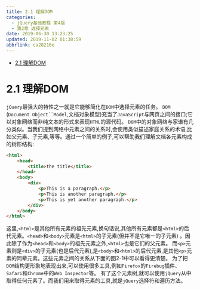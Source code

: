 ```yaml
---
title: 2.1 理解DOM
categories: 
  - jQuery基础教程 第4版
  - 第2章 选择元素
date: 2019-06-30 13:23:25
updated: 2019-11-02 01:38:59
abbrlink: ca28216e
---
```

- [2.1 理解DOM](/ReadingNotes/ca28216e/#2-1-理解DOM)

<!--more-->
<script src="https://cdn.bootcss.com/jquery/3.4.0/jquery.slim.min.js"></script>
<script>$(document).ready(function () {$(".post-body > ul:nth-child(1)").hide();});</script>

<!--end-->
# 2.1 理解DOM #
`jQuery`最强大的特性之一就是它能够简化在`DOM`中选择元素的任务。 `DOM` (`Document Object``Model`,文档对象模型)充当了`JavaScript`与网页之间的接口;它以对象网络而非纯文本的形式来表现`HTML`的源代码。
`DOM`中的对象网络与家谱有几分类似。当我们提到网络中元素之间的关系时,会使用类似描述家庭关系的术语,比如父元素、子元素,等等。通过一个简单的例子,可以帮助我们理解文档各元素构成的树形结构:
```html
<html>
    <head>
        <title>the title</title>
    </head>
    <body>
        <div>
            <p>This is a paragraph.</p>
            <p>This is another paragraph.</p>
            <p>This is yet another paragraph.</p>
        </div> 
    </body>
</html>
```
这里,`<html>`是其他所有元素的祖先元素,换句话说,其他所有元素都是`<html>`的后代元素。`<head>`和`<body>`元素是`<html>`的子元素(但并不是它唯一的子元素) 。因此除了作为`<head>`和`<body>`的祖先元素之外,`<html>`也是它们的父元素。 而`<p>`元素则是`<div>`的子元素(也是后代元素),是`<body>`和`<html>`的后代元素,是其他`<p>`元素的同辈元素。这些元素之间的关系从下面的图2-1中可以看得更清楚。
为了把`DOM`结构更形象地表现出来,可以使用很多工具,例如`Firefox`的`Firebug`插件、`Safari`和`Chrome`中的`Web Inspector`等。
有了这个元素树,就可以使用`jQuery`从中取得任何元素了。而我们用来取得元素的工具,就是`jQuery`选择符和遍历方法。

